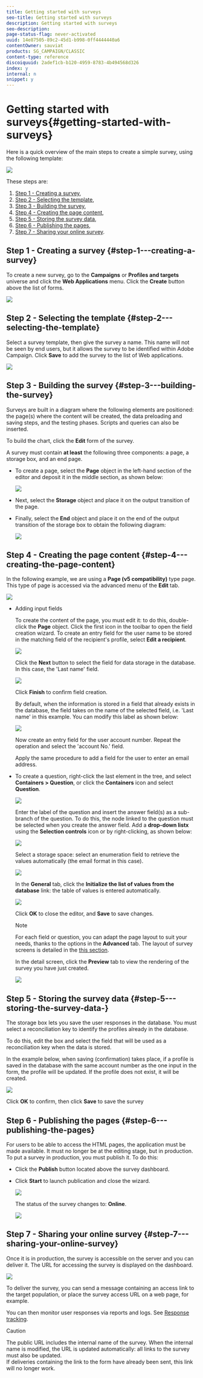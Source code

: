 ```yaml
---
title: Getting started with surveys
seo-title: Getting started with surveys
description: Getting started with surveys
seo-description: 
page-status-flag: never-activated
uuid: 14e87505-89c2-45d1-b998-0ff4444440a6
contentOwner: sauviat
products: SG_CAMPAIGN/CLASSIC
content-type: reference
discoiquuid: 2adef1cb-b120-4959-8783-4b494568d326
index: y
internal: n
snippet: y
---
```


# Getting started with surveys{#getting-started-with-surveys}

Here is a quick overview of the main steps to create a simple survey, using the following template:

![](assets/s_ncs_admin_survey_result.png)

These steps are:

1. [Step 1 - Creating a survey](../../web/using/getting-started-with-surveys.md#step-1---creating-a-survey),
1. [Step 2 - Selecting the template](../../web/using/getting-started-with-surveys.md#step-2---selecting-the-template),
1. [Step 3 - Building the survey](../../web/using/getting-started-with-surveys.md#step-3---building-the-survey),
1. [Step 4 - Creating the page content](../../web/using/getting-started-with-surveys.md#step-4---creating-the-page-content),
1. [Step 5 - Storing the survey data](../../web/using/getting-started-with-surveys.md#step-5---storing-the-survey-data-),
1. [Step 6 - Publishing the pages](../../web/using/getting-started-with-surveys.md#step-6---publishing-the-pages),
1. [Step 7 - Sharing your online survey](../../web/using/getting-started-with-surveys.md#step-7---sharing-your-online-survey).

## Step 1 - Creating a survey {#step-1---creating-a-survey}

To create a new survey, go to the **Campaigns** or **Profiles and targets** universe and click the **Web Applications** menu. Click the **Create** button above the list of forms.

![](assets/s_ncs_admin_survey_create.png)

## Step 2 - Selecting the template {#step-2---selecting-the-template}

Select a survey template, then give the survey a name. This name will not be seen by end users, but it allows the survey to be identified within Adobe Campaign. Click **Save** to add the survey to the list of Web applications.

![](assets/s_ncs_admin_survey_wz_00.png)

## Step 3 - Building the survey {#step-3---building-the-survey}

Surveys are built in a diagram where the following elements are positioned: the page(s) where the content will be created, the data preloading and saving steps, and the testing phases. Scripts and queries can also be inserted.

To build the chart, click the **Edit** form of the survey.

A survey must contain **at least** the following three components: a page, a storage box, and an end page.

* To create a page, select the **Page** object in the left-hand section of the editor and deposit it in the middle section, as shown below:

  ![](assets/s_ncs_admin_survey_new_page.png)

* Next, select the **Storage** object and place it on the output transition of the page.
* Finally, select the **End** object and place it on the end of the output transition of the storage box to obtain the following diagram:

  ![](assets/s_ncs_admin_survey_end.png)

## Step 4 - Creating the page content {#step-4---creating-the-page-content}

In the following example, we are using a **Page (v5 compatibility)** type page. This type of page is accessed via the advanced menu of the **Edit** tab.

![](assets/s_ncs_admin_survey_pagev5.png)

* Adding input fields

  To create the content of the page, you must edit it: to do this, double-click the **Page** object. Click the first icon in the toolbar to open the field creation wizard. To create an entry field for the user name to be stored in the matching field of the recipient's profile, select **Edit a recipient**.

  ![](assets/s_ncs_admin_survey_add_field_menu.png)

  Click the **Next** button to select the field for data storage in the database. In this case, the 'Last name' field.

  ![](assets/s_ncs_admin_survey_choose_field.png)

  Click **Finish** to confirm field creation.

  By default, when the information is stored in a field that already exists in the database, the field takes on the name of the selected field, i.e. 'Last name' in this example. You can modify this label as shown below:

  ![](assets/s_ncs_admin_survey_change_label.png)

  Now create an entry field for the user account number. Repeat the operation and select the 'account No.' field.

  Apply the same procedure to add a field for the user to enter an email address.

* To create a question, right-click the last element in the tree, and select **Containers > Question**, or click the **Containers** icon and select **Question**.

  ![](assets/s_ncs_admin_survey_add_qu.png)

  Enter the label of the question and insert the answer field(s) as a sub-branch of the question. To do this, the node linked to the question must be selected when you create the answer field. Add a **drop-down listx** using the **Selection controls** icon or by right-clicking, as shown below:

  ![](assets/s_ncs_admin_survey_add_list.png)

  Select a storage space: select an enumeration field to retrieve the values automatically (the email format in this case). 

  ![](assets/s_ncs_admin_survey_add_itz_list.png)

  In the **General** tab, click the **Initialize the list of values from the database** link: the table of values is entered automatically.

  ![](assets/s_ncs_admin_survey_add_value.png)

  Click **OK** to close the editor, and **Save** to save changes.

  >[!NOTE]
  >
  >For each field or question, you can adapt the page layout to suit your needs, thanks to the options in the **Advanced** tab. The layout of survey screens is detailed in the [this section](../../web/using/about-web-forms.md).

  In the detail screen, click the **Preview** tab to view the rendering of the survey you have just created.

  ![](assets/s_ncs_admin_survey_preview.png)

## Step 5 - Storing the survey data {#step-5---storing-the-survey-data-}

The storage box lets you save the user responses in the database. You must select a reconciliation key to identify the profiles already in the database.

To do this, edit the box and select the field that will be used as a reconciliation key when the data is stored.

In the example below, when saving (confirmation) takes place, if a profile is saved in the database with the same account number as the one input in the form, the profile will be updated. If the profile does not exist, it will be created.

![](assets/s_ncs_admin_survey_save_edit.png)

Click **OK** to confirm, then click **Save** to save the survey

## Step 6 - Publishing the pages {#step-6---publishing-the-pages}

For users to be able to access the HTML pages, the application must be made available. It must no longer be at the editing stage, but in production. To put a survey in production, you must publish it. To do this:

* Click the **Publish** button located above the survey dashboard.
* Click **Start** to launch publication and close the wizard.

  ![](assets/s_ncs_admin_survey_start_publ.png)

  The status of the survey changes to: **Online**.

  ![](assets/survey_published.png)

## Step 7 - Sharing your online survey {#step-7---sharing-your-online-survey}

Once it is in production, the survey is accessible on the server and you can deliver it. The URL for accessing the survey is displayed on the dashboard. 

![](assets/survey_url_from_dashboard.png)

To deliver the survey, you can send a message containing an access link to the target population, or place the survey access URL on a web page, for example.

You can then monitor user responses via reports and logs. See [Response tracking](../../web/using/getting-started-with-surveys.md#response-tracking).

>[!CAUTION]
>
>The public URL includes the internal name of the survey. When the internal name is modified, the URL is updated automatically: all links to the survey must also be updated.  
>If deliveries containing the link to the form have already been sent, this link will no longer work.

